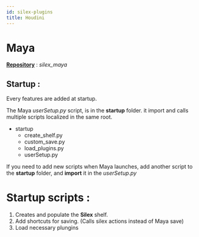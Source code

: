 ```yaml
---
id: silex-plugins
title: Houdini
---
```


# Maya 

<u>**Repository**</u> : *silex_maya*

## Startup :

Every features are added at startup. 

The Maya *userSetup.py* script, is in the **startup** folder. it import and calls multiple scripts localized in the same root.

- startup
    - create_shelf.py 
    - custom_save.py
    - load_plugins.py
    - userSetup.py

If you need to add new scripts when Maya launches, add another script to the **startup** folder, and **import** it in the *userSetup.py* 


# Startup scripts :

1. Creates and populate the **Silex** shelf.
2. Add shortcuts for saving. (Calls silex actions instead of Maya save)
3. Load necessary plungins



